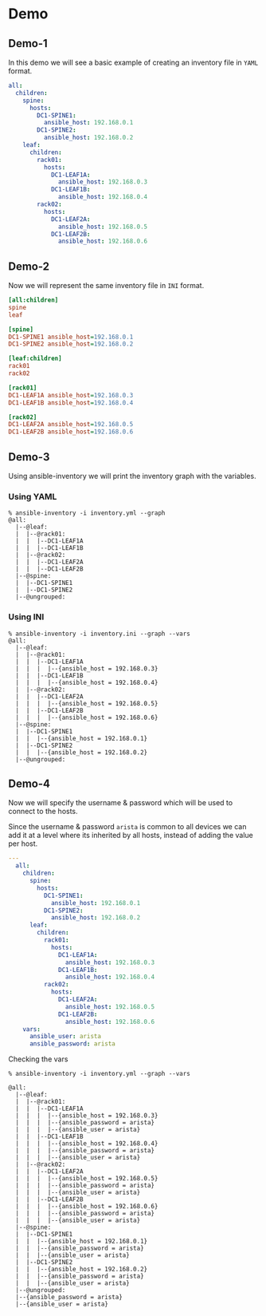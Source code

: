 # Demo

## Demo-1

In this demo we will see a basic example of creating an inventory file in `YAML` format.

```yaml
all:
  children:
    spine:
      hosts:
        DC1-SPINE1:
          ansible_host: 192.168.0.1
        DC1-SPINE2:
          ansible_host: 192.168.0.2
    leaf:
      children:
        rack01:
          hosts:
            DC1-LEAF1A:
              ansible_host: 192.168.0.3
            DC1-LEAF1B:
              ansible_host: 192.168.0.4
        rack02:
          hosts:
            DC1-LEAF2A:
              ansible_host: 192.168.0.5
            DC1-LEAF2B:
              ansible_host: 192.168.0.6
```

## Demo-2

Now we will represent the same inventory file in `INI` format.

```ini
[all:children]
spine
leaf

[spine]
DC1-SPINE1 ansible_host=192.168.0.1
DC1-SPINE2 ansible_host=192.168.0.2

[leaf:children]
rack01
rack02

[rack01]
DC1-LEAF1A ansible_host=192.168.0.3
DC1-LEAF1B ansible_host=192.168.0.4

[rack02]
DC1-LEAF2A ansible_host=192.168.0.5
DC1-LEAF2B ansible_host=192.168.0.6
```

## Demo-3

Using ansible-inventory we will print the inventory graph with the variables.

### Using YAML

```shell
% ansible-inventory -i inventory.yml --graph
@all:
  |--@leaf:
  |  |--@rack01:
  |  |  |--DC1-LEAF1A
  |  |  |--DC1-LEAF1B
  |  |--@rack02:
  |  |  |--DC1-LEAF2A
  |  |  |--DC1-LEAF2B
  |--@spine:
  |  |--DC1-SPINE1
  |  |--DC1-SPINE2
  |--@ungrouped:
```

### Using INI

```shell
% ansible-inventory -i inventory.ini --graph --vars
@all:
  |--@leaf:
  |  |--@rack01:
  |  |  |--DC1-LEAF1A
  |  |  |  |--{ansible_host = 192.168.0.3}
  |  |  |--DC1-LEAF1B
  |  |  |  |--{ansible_host = 192.168.0.4}
  |  |--@rack02:
  |  |  |--DC1-LEAF2A
  |  |  |  |--{ansible_host = 192.168.0.5}
  |  |  |--DC1-LEAF2B
  |  |  |  |--{ansible_host = 192.168.0.6}
  |--@spine:
  |  |--DC1-SPINE1
  |  |  |--{ansible_host = 192.168.0.1}
  |  |--DC1-SPINE2
  |  |  |--{ansible_host = 192.168.0.2}
  |--@ungrouped:
```

## Demo-4

Now we will specify the username & password which will be used to connect to the hosts.

Since the username & password `arista` is common to all devices we can add it at a level where its inherited by all hosts, instead of adding the value per host.

```yaml
---
  all:
    children:
      spine:
        hosts:
          DC1-SPINE1:
            ansible_host: 192.168.0.1
          DC1-SPINE2:
            ansible_host: 192.168.0.2
      leaf:
        children:
          rack01:
            hosts:
              DC1-LEAF1A:
                ansible_host: 192.168.0.3
              DC1-LEAF1B:
                ansible_host: 192.168.0.4
          rack02:
            hosts:
              DC1-LEAF2A:
                ansible_host: 192.168.0.5
              DC1-LEAF2B:
                ansible_host: 192.168.0.6
    vars:
      ansible_user: arista
      ansible_password: arista
```

Checking the vars

```shell
% ansible-inventory -i inventory.yml --graph --vars

@all:
  |--@leaf:
  |  |--@rack01:
  |  |  |--DC1-LEAF1A
  |  |  |  |--{ansible_host = 192.168.0.3}
  |  |  |  |--{ansible_password = arista}
  |  |  |  |--{ansible_user = arista}
  |  |  |--DC1-LEAF1B
  |  |  |  |--{ansible_host = 192.168.0.4}
  |  |  |  |--{ansible_password = arista}
  |  |  |  |--{ansible_user = arista}
  |  |--@rack02:
  |  |  |--DC1-LEAF2A
  |  |  |  |--{ansible_host = 192.168.0.5}
  |  |  |  |--{ansible_password = arista}
  |  |  |  |--{ansible_user = arista}
  |  |  |--DC1-LEAF2B
  |  |  |  |--{ansible_host = 192.168.0.6}
  |  |  |  |--{ansible_password = arista}
  |  |  |  |--{ansible_user = arista}
  |--@spine:
  |  |--DC1-SPINE1
  |  |  |--{ansible_host = 192.168.0.1}
  |  |  |--{ansible_password = arista}
  |  |  |--{ansible_user = arista}
  |  |--DC1-SPINE2
  |  |  |--{ansible_host = 192.168.0.2}
  |  |  |--{ansible_password = arista}
  |  |  |--{ansible_user = arista}
  |--@ungrouped:
  |--{ansible_password = arista}
  |--{ansible_user = arista}
```
